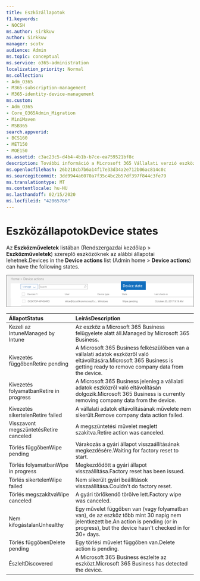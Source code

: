 ```yaml
---
title: Eszközállapotok
f1.keywords:
- NOCSH
ms.author: sirkkuw
author: Sirkkuw
manager: scotv
audience: Admin
ms.topic: conceptual
ms.service: o365-administration
localization_priority: Normal
ms.collection:
- Adm_O365
- M365-subscription-management
- M365-identity-device-management
ms.custom:
- Adm_O365
- Core_O365Admin_Migration
- MiniMaven
- MSB365
search.appverid:
- BCS160
- MET150
- MOE150
ms.assetid: c3ac23c5-d4b4-4b1b-b7ce-ea759521bf8c
description: További információ a Microsoft 365 Vállalati verzió eszközállapotáról.
ms.openlocfilehash: 26b218cb7b6a14f17e33d34a2e712b06ac814c0c
ms.sourcegitcommit: 3dd9944a6070a7f35c4bc2b57df397f844c3fe79
ms.translationtype: MT
ms.contentlocale: hu-HU
ms.lasthandoff: 02/15/2020
ms.locfileid: "42065766"
---
```

# <a name="device-states"></a><span data-ttu-id="016ed-103">Eszközállapotok</span><span class="sxs-lookup"><span data-stu-id="016ed-103">Device states</span></span>

<span data-ttu-id="016ed-104">Az **Eszközműveletek** listában (Rendszergazdai kezdőlap \> **Eszközműveletek**) szereplő eszközöknek az alábbi állapotai lehetnek.</span><span class="sxs-lookup"><span data-stu-id="016ed-104">Devices in the **Device actions** list (Admin home \> **Device actions**) can have the following states.</span></span>
  
![In the Device actions list, you can see the Devices states.](../media/a621c47e-45d9-4e1a-beb9-c03254d40c1d.png)
  
|<span data-ttu-id="016ed-106">**Állapot**</span><span class="sxs-lookup"><span data-stu-id="016ed-106">**Status**</span></span>|<span data-ttu-id="016ed-107">**Leírás**</span><span class="sxs-lookup"><span data-stu-id="016ed-107">**Description**</span></span>|
|:-----|:-----|
|<span data-ttu-id="016ed-108">Kezeli az Intune</span><span class="sxs-lookup"><span data-stu-id="016ed-108">Managed by Intune</span></span>  <br/> |<span data-ttu-id="016ed-109">Az eszköz a Microsoft 365 Business felügyelete alatt áll.</span><span class="sxs-lookup"><span data-stu-id="016ed-109">Managed by Microsoft 365 Business.</span></span>  <br/> |
|<span data-ttu-id="016ed-110">Kivezetés függőben</span><span class="sxs-lookup"><span data-stu-id="016ed-110">Retire pending</span></span>  <br/> |<span data-ttu-id="016ed-111">A Microsoft 365 Business felkészülőben van a vállalati adatok eszközről való eltávolítására.</span><span class="sxs-lookup"><span data-stu-id="016ed-111">Microsoft 365 Business is getting ready to remove company data from the device.</span></span>  <br/> |
|<span data-ttu-id="016ed-112">Kivezetés folyamatban</span><span class="sxs-lookup"><span data-stu-id="016ed-112">Retire in progress</span></span>  <br/> |<span data-ttu-id="016ed-113">A Microsoft 365 Business jelenleg a vállalati adatok eszközről való eltávolításán dolgozik.</span><span class="sxs-lookup"><span data-stu-id="016ed-113">Microsoft 365 Business is currently removing company data from the device.</span></span>  <br/> |
|<span data-ttu-id="016ed-114">Kivezetés sikertelen</span><span class="sxs-lookup"><span data-stu-id="016ed-114">Retire failed</span></span>  <br/> | <span data-ttu-id="016ed-115">A vállalati adatok eltávolításának művelete nem sikerült.</span><span class="sxs-lookup"><span data-stu-id="016ed-115">Remove company data action failed.</span></span>  <br/> |
|<span data-ttu-id="016ed-116">Visszavont megszüntetés</span><span class="sxs-lookup"><span data-stu-id="016ed-116">Retire canceled</span></span>  <br/> |<span data-ttu-id="016ed-117">A megszüntetési művelet meglett szakítva.</span><span class="sxs-lookup"><span data-stu-id="016ed-117">Retire action was canceled.</span></span>  <br/> |
|<span data-ttu-id="016ed-118">Törlés függőben</span><span class="sxs-lookup"><span data-stu-id="016ed-118">Wipe pending</span></span>  <br/> |<span data-ttu-id="016ed-119">Várakozás a gyári állapot visszaállításának megkezdésére.</span><span class="sxs-lookup"><span data-stu-id="016ed-119">Waiting for factory reset to start.</span></span>  <br/> |
|<span data-ttu-id="016ed-120">Törlés folyamatban</span><span class="sxs-lookup"><span data-stu-id="016ed-120">Wipe in progress</span></span>  <br/> |<span data-ttu-id="016ed-121">Megkezdődött a gyári állapot visszaállítása.</span><span class="sxs-lookup"><span data-stu-id="016ed-121">Factory reset has been issued.</span></span>  <br/> |
|<span data-ttu-id="016ed-122">Törlés sikertelen</span><span class="sxs-lookup"><span data-stu-id="016ed-122">Wipe failed</span></span>  <br/> |<span data-ttu-id="016ed-123">Nem sikerült gyári beállítások visszaállítása.</span><span class="sxs-lookup"><span data-stu-id="016ed-123">Couldn't do factory reset.</span></span>  <br/> |
|<span data-ttu-id="016ed-124">Törlés megszakítva</span><span class="sxs-lookup"><span data-stu-id="016ed-124">Wipe canceled</span></span>  <br/> |<span data-ttu-id="016ed-125">A gyári törlőkendő törölve lett.</span><span class="sxs-lookup"><span data-stu-id="016ed-125">Factory wipe was canceled.</span></span>  <br/> |
|<span data-ttu-id="016ed-126">Nem kifogástalan</span><span class="sxs-lookup"><span data-stu-id="016ed-126">Unhealthy</span></span>  <br/> |<span data-ttu-id="016ed-127">Egy művelet függőben van (vagy folyamatban van), de az eszköz több mint 30 napig nem jelentkezett be.</span><span class="sxs-lookup"><span data-stu-id="016ed-127">An action is pending (or in progress), but the device hasn't checked in for 30+ days.</span></span>  <br/> |
|<span data-ttu-id="016ed-128">Törlés függőben</span><span class="sxs-lookup"><span data-stu-id="016ed-128">Delete pending</span></span>  <br/> |<span data-ttu-id="016ed-129">Egy törlési művelet függőben van.</span><span class="sxs-lookup"><span data-stu-id="016ed-129">Delete action is pending.</span></span>  <br/> |
|<span data-ttu-id="016ed-130">Észlelt</span><span class="sxs-lookup"><span data-stu-id="016ed-130">Discovered</span></span>  <br/> |<span data-ttu-id="016ed-131">A Microsoft 365 Business észlelte az eszközt.</span><span class="sxs-lookup"><span data-stu-id="016ed-131">Microsoft 365 Business has detected the device.</span></span>  <br/> |
   
